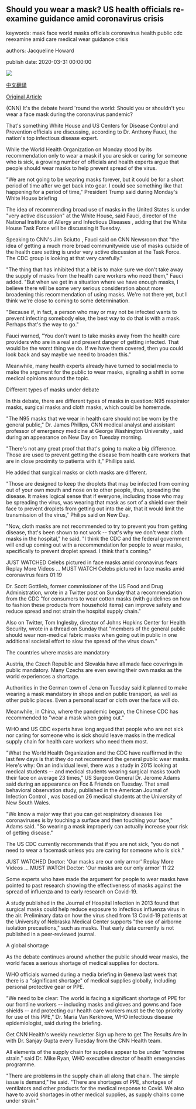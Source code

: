 ## Should you wear a mask? US health officials re-examine guidance amid coronavirus crisis

keywords: mask face world masks officials coronavirus health public cdc reexamine amid care medical wear guidance crisis

authors: Jacqueline Howard

publish date: 2020-03-31 00:00:00

![](https://cdn.cnn.com/cnnnext/dam/assets/200331082753-los-angeles-empty-street-0330-super-tease.jpg)

[中文翻译](Should%20you%20wear%20a%20mask%3F%20US%20health%20officials%20re-examine%20guidance%20amid%20coronavirus%20crisis_zh.md)

[Original Article](https://edition.cnn.com/2020/03/31/health/coronavirus-masks-experts-debate/index.html)

(CNN) It's the debate heard 'round the world: Should you or shouldn't you wear a face mask during the coronavirus pandemic?

That's something White House and US Centers for Disease Control and Prevention officials are discussing, according to Dr. Anthony Fauci, the nation's top infectious disease expert.

While the World Health Organization on Monday stood by its recommendation only to wear a mask if you are sick or caring for someone who is sick, a growing number of officials and health experts argue that people should wear masks to help prevent spread of the virus.

"We are not going to be wearing masks forever, but it could be for a short period of time after we get back into gear. I could see something like that happening for a period of time," President Trump said during Monday's White House briefing

The idea of recommending broad use of masks in the United States is under "very active discussion" at the White House, said Fauci, director of the National Institute of Allergy and Infectious Diseases , adding that the White House Task Force will be discussing it Tuesday.

Speaking to CNN's Jim Sciutto , Fauci said on CNN Newsroom that "the idea of getting a much more broad communitywide use of masks outside of the health care setting is under very active discussion at the Task Force. The CDC group is looking at that very carefully."

"The thing that has inhibited that a bit is to make sure we don't take away the supply of masks from the health care workers who need them," Fauci added. "But when we get in a situation where we have enough masks, I believe there will be some very serious consideration about more broadening this recommendation of using masks. We're not there yet, but I think we're close to coming to some determination.

"Because if, in fact, a person who may or may not be infected wants to prevent infecting somebody else, the best way to do that is with a mask. Perhaps that's the way to go."

Fauci warned, "You don't want to take masks away from the health care providers who are in a real and present danger of getting infected. That would be the worst thing we do. If we have them covered, then you could look back and say maybe we need to broaden this."

Meanwhile, many health experts already have turned to social media to make the argument for the public to wear masks, signaling a shift in some medical opinions around the topic.

Different types of masks under debate

In this debate, there are different types of masks in question: N95 respirator masks, surgical masks and cloth masks, which could be homemade.

"The N95 masks that we wear in health care should not be worn by the general public," Dr. James Phillips, CNN medical analyst and assistant professor of emergency medicine at George Washington University , said during an appearance on New Day on Tuesday morning.

"There's not any great proof that that's going to make a big difference. Those are used to prevent getting the disease from health care workers that are in close proximity to patients with it," Phillips said.

He added that surgical masks or cloth masks are different.

"Those are designed to keep the droplets that may be infected from coming out of your own mouth and nose on to other people, thus, spreading the disease. It makes logical sense that if everyone, including those who may be spreading the virus, was wearing that mask as sort of a shield over their face to prevent droplets from getting out into the air, that it would limit the transmission of the virus," Philips said on New Day.

"Now, cloth masks are not recommended to try to prevent you from getting disease, that's been shown to not work -- that's why we don't wear cloth masks in the hospital," he said. "I think the CDC and the federal government will end up coming out with a recommendation for people to wear masks, specifically to prevent droplet spread. I think that's coming."

JUST WATCHED Celebs pictured in face masks amid coronavirus fears Replay More Videos ... MUST WATCH Celebs pictured in face masks amid coronavirus fears 01:19

Dr. Scott Gottlieb, former commissioner of the US Food and Drug Administration, wrote in a Twitter post on Sunday that a recommendation from the CDC "for consumers to wear cotton masks (with guidelines on how to fashion these products from household items) can improve safety and reduce spread and not strain the hospital supply chain."

Also on Twitter, Tom Inglesby, director of Johns Hopkins Center for Health Security, wrote in a thread on Sunday that "members of the general public should wear non-medical fabric masks when going out in public in one additional societal effort to slow the spread of the virus down."

The countries where masks are mandatory

Austria, the Czech Republic and Slovakia have all made face coverings in public mandatory. Many Czechs are even sewing their own masks as the world experiences a shortage.

Authorities in the German town of Jena on Tuesday said it planned to make wearing a mask mandatory in shops and on public transport, as well as other public places. Even a personal scarf or cloth over the face will do.

Meanwhile, in China, where the pandemic began, the Chinese CDC has recommended to "wear a mask when going out."

WHO and US CDC experts have long argued that people who are not sick nor caring for someone who is sick should leave masks in the medical supply chain for health care workers who need them most.

"What the World Health Organization and the CDC have reaffirmed in the last few days is that they do not recommend the general public wear masks. Here's why: On an individual level, there was a study in 2015 looking at medical students -- and medical students wearing surgical masks touch their face on average 23 times," US Surgeon General Dr. Jerome Adams said during an appearance on Fox & Friends on Tuesday. That small behavioral observation study, published in the American Journal of Infection Control , was based on 26 medical students at the University of New South Wales.

"We know a major way that you can get respiratory diseases like coronaviruses is by touching a surface and then touching your face," Adams said. "So wearing a mask improperly can actually increase your risk of getting disease."

The US CDC currently recommends that if you are not sick, "you do not need to wear a facemask unless you are caring for someone who is sick."

JUST WATCHED Doctor: 'Our masks are our only armor' Replay More Videos ... MUST WATCH Doctor: 'Our masks are our only armor' 11:22

Some experts who have made the argument for people to wear masks have pointed to past research showing the effectiveness of masks against the spread of influenza and to early research on Covid-19.

A study published in the Journal of Hospital Infection in 2013 found that surgical masks could help reduce exposure to infectious influenza virus in the air. Preliminary data on how the virus shed from 13 Covid-19 patients at the University of Nebraska Medical Center supports "the use of airborne isolation precautions," such as masks. That early data currently is not published in a peer-reviewed journal.

A global shortage

As the debate continues around whether the public should wear masks, the world faces a serious shortage of medical supplies for doctors.

WHO officials warned during a media briefing in Geneva last week that there is a "significant shortage" of medical supplies globally, including personal protective gear or PPE.

"We need to be clear: The world is facing a significant shortage of PPE for our frontline workers -- including masks and gloves and gowns and face shields -- and protecting our health care workers must be the top priority for use of this PPE," Dr. Maria Van Kerkhove, WHO infectious disease epidemiologist, said during the briefing.

Get CNN Health's weekly newsletter Sign up here to get The Results Are In with Dr. Sanjay Gupta every Tuesday from the CNN Health team.

All elements of the supply chain for supplies appear to be under "extreme strain," said Dr. Mike Ryan, WHO executive director of health emergencies programme.

"There are problems in the supply chain all along that chain. The simple issue is demand," he said. "There are shortages of PPE, shortages of ventilators and other products for the medical response to Covid. We also have to avoid shortages in other medical supplies, as supply chains come under strain."